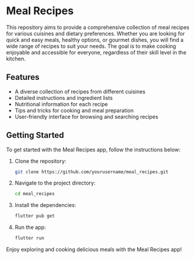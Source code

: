 # Meal Recipes

This repository aims to provide a comprehensive collection of meal recipes for various cuisines and dietary preferences. Whether you are looking for quick and easy meals, healthy options, or gourmet dishes, you will find a wide range of recipes to suit your needs. The goal is to make cooking enjoyable and accessible for everyone, regardless of their skill level in the kitchen.

## Features

- A diverse collection of recipes from different cuisines
- Detailed instructions and ingredient lists
- Nutritional information for each recipe
- Tips and tricks for cooking and meal preparation
- User-friendly interface for browsing and searching recipes

## Getting Started

To get started with the Meal Recipes app, follow the instructions below:

1. Clone the repository:
    ```bash
    git clone https://github.com/yourusername/meal_recipes.git
    ```
2. Navigate to the project directory:
    ```bash
    cd meal_recipes
    ```
3. Install the dependencies:
    ```bash
    flutter pub get
    ```
4. Run the app:
    ```bash
    flutter run
    ```

Enjoy exploring and cooking delicious meals with the Meal Recipes app!